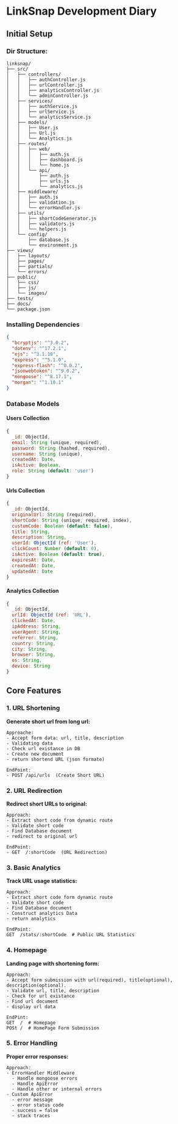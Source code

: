 # LinkSnap Development Diary

## Initial Setup

### Dir Structure:

```
linksnap/
├── src/
│   ├── controllers/
│   │   ├── authController.js
│   │   ├── urlController.js
│   │   ├── analyticsController.js
│   │   └── adminController.js
│   ├── services/
│   │   ├── authService.js
│   │   ├── urlService.js
│   │   └── analyticsService.js
│   ├── models/
│   │   ├── User.js
│   │   ├── Url.js
│   │   └── Analytics.js
│   ├── routes/
│   │   ├── web/
│   │   │   ├── auth.js
│   │   │   ├── dashboard.js
│   │   │   └── home.js
│   │   └── api/
│   │       ├── auth.js
│   │       ├── urls.js
│   │       └── analytics.js
│   ├── middleware/
│   │   ├── auth.js
│   │   ├── validation.js
│   │   └── errorHandler.js
│   ├── utils/
│   │   ├── shortCodeGenerator.js
│   │   ├── validators.js
│   │   └── helpers.js
│   └── config/
│       ├── database.js
│       └── environment.js
├── views/
│   ├── layouts/
│   ├── pages/
│   ├── partials/
│   └── errors/
├── public/
│   ├── css/
│   ├── js/
│   └── images/
├── tests/
├── docs/
└── package.json
```

### Installing Dependencies

```json
{
  "bcryptjs": "^3.0.2",
  "dotenv": "^17.2.1",
  "ejs": "^3.1.10",
  "express": "^5.1.0",
  "express-flash": "^0.0.2",
  "jsonwebtoken": "^9.0.2",
  "mongoose": "^8.17.1",
  "morgan": "^1.10.1"
}
```

### Database Models

#### Users Collection

```js
{
  _id: ObjectId,
  email: String (unique, required),
  password: String (hashed, required),
  username: String (unique),
  createdAt: Date,
  isActive: Boolean,
  role: String (default: 'user')
}
```

#### Urls Collection

```js
{
  _id: ObjectId,
  originalUrl: String (required),
  shortCode: String (unique, required, index),
  customCode: Boolean (default: false),
  title: String,
  description: String,
  userId: ObjectId (ref: 'User'),
  clickCount: Number (default: 0),
  isActive: Boolean (default: true),
  expiresAt: Date,
  createdAt: Date,
  updatedAt: Date
}
```

#### Analytics Collection

```js
{
  _id: ObjectId,
  urlId: ObjectId (ref: 'URL'),
  clickedAt: Date,
  ipAddress: String,
  userAgent: String,
  referrer: String,
  country: String,
  city: String,
  browser: String,
  os: String,
  device: String
}
```

## Core Features

### 1. URL Shortening

**Generate short url from long url:**

```
Approache:
- Accept form data: url, title, description
- Validating data
- Check url existance in DB
- Create new document
- return shortend URL (json formate)

EndPoint:
- POST /api/urls  (Create Short URL)
```

### 2. URL Redirection

**Redirect short URLs to original:**

```
Approach:
- Extract short code from dynamic route
- Validate short code
- Find Database document
- redirect to original url

EndPoint:
- GET  /:shortCode  (URL Redirection)
```

### 3. Basic Analytics

**Track URL usage statistics:**

```
Approach:
- Extract short code form dynamic route
- Validate short code
- Find Database document
- Construct analytics Data
- return analytics

EndPoint:
GET  /stats/:shortCode  # Public URL Statistics
```

### 4. Homepage

**Landing page with shortening form:**

```
Approach:
- Accept form submission with url(required), title(optional), description(optional).
- Validate url, title, description
- Check for url existance
- Find url document
- display url data

EndPint:
GET  /  # Homepage
POSt /  # HomePage Form Submission
```

### 5. Error Handling

**Proper error responses:**

```
Approach:
- ErrorHandler Middleware
  - Handle mongoose errors
  - Handle ApiError
  - Handle other or internal errors
- Custom ApiError
  - error message
  - error status code
  - success = false
  - stack traces
```

